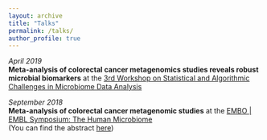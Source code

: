 ```yaml
---
layout: archive
title: "Talks"
permalink: /talks/
author_profile: true
---
```


_April 2019_  
__Meta-analysis of colorectal cancer metagenomics studies reveals robust
microbial biomarkers__ at the
[3rd Workshop on Statistical and Algorithmic Challenges in Microbiome Data Analysis](https://www.simonsfoundation.org/event/3rd-workshop-on-statistical-and-algorithmic-challenges-in-microbiome-data-analysis/)

_September 2018_   
__Meta-analysis of colorectal cancer metagenomic studies__ at
the [EMBO | EMBL Symposium: The Human Microbiome](https://www.embo-embl-symposia.org/symposia/2018/EES18-09/)  
(You can find the abstract
[here](https://github.com/jakob-wirbel/jakob-wirbel.github.io/blob/master/files/2018-09-17_talk_embl.md))
